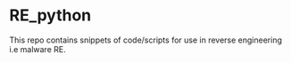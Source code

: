 # RE_python

This repo contains snippets of code/scripts for use in reverse engineering i.e malware RE.


